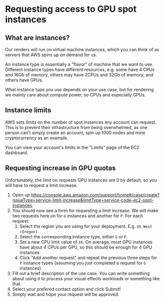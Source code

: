 # Requesting access to GPU spot instances

## What are instances?
Our renders will run on virtual machine instances, which you can think of as servers that AWS spins up on demand for us.

An instance type is essentially a "flavor" of machine that we want to use. Different instance types have different resources, e.g. some have 4 CPUs and 16Gb of memory, others may have 2CPUs and 32Gb of memory, and others have GPUs. 

What instance type you use depends on your use case, but for rendering we mainly care about compute power, so CPUs and especially GPUs.

## Instance limits
AWS sets limits on the number of spot instances any account can request. This is to prevent their infrastructure from being overwhelmed, as one person can't simply create an account, spin up 1000 nodes and mine cryptocurrency as an example.

You can view your account's limits in the "Limits" page of the EC2 dashboard.

## Requesting increase in GPU quotas
Unfortunately, the limit on requests GPU instances are 0 by default, so you will have to request a limit increase.

1. Open up https://console.aws.amazon.com/support/home#/case/create?issueType=service-limit-increase&limitType=service-code-ec2-spot-instances.
2. You should now see a form for requesting a limit increase. We will make two requests here on for `G` instances and another for `P`. For each request:
    1. Select the region you are using for your deployment. E.g. `US West (Oregon)`.
    2. Select the corresponding instance type, either `G` or `P`.
    3. Set a new CPU limit value of `16`. On average, most GPU instances have about 4 CPUs per GPU, so this should be enough for 4 GPU instances.
    4. Click "Add another request" and repeat the previous three steps for `P` instance types (assuming you just completed a request for `G` instances).
3. Fill out a brief description of the use case. You can write something about using it to process your visual effects workloads or something like that.
4. Select your prefered contact option and click Submit!
5. Simply wait and hope your request will be approved.